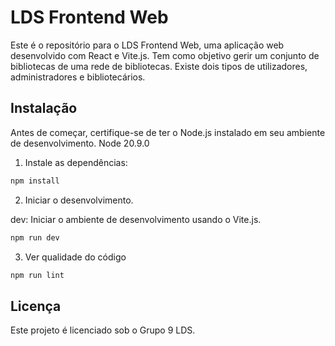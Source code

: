 # LDS Frontend Web

Este é o repositório para o LDS Frontend Web, uma aplicação web desenvolvido com React e Vite.js.
Tem como objetivo gerir um conjunto de bibliotecas de uma rede de bibliotecas.
Existe dois tipos de utilizadores, administradores e bibliotecários.

## Instalação

Antes de começar, certifique-se de ter o Node.js instalado em seu ambiente de desenvolvimento. Node 20.9.0

1. Instale as dependências:

```bash
npm install
```

2. Iniciar o desenvolvimento.

dev: Iniciar o ambiente de desenvolvimento usando o Vite.js.

```bash
npm run dev
```

3. Ver qualidade do código

```bash
npm run lint
```

## Licença

Este projeto é licenciado sob o Grupo 9 LDS.
